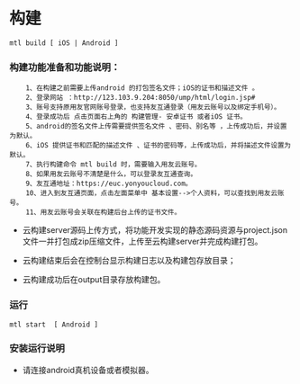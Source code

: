 
# 构建
```
mtl build [ iOS | Android ]
```
### 构建功能准备和功能说明：

```
    1、在构建之前需要上传android 的打包签名文件；iOS的证书和描述文件 。
    2、登录网站 ：http://123.103.9.204:8050/ump/html/login.jsp#
    3、账号支持原用友官网账号登录，也支持友互通登录（用友云账号以及绑定手机号）。
    4、登录成功后 点击页面右上角的 构建管理- 安卓证书 或者iOS 证书。
    5、android的签名文件上传需要提供签名文件 、密码、别名等 ，上传成功后，并设置为默认。
    6、iOS 提供证书和匹配的描述文件 、证书的密码等，上传成功后，并将描述文件设置为默认。
    7、执行构建命令 mtl build 时，需要输入用友云账号。
    8、如果用友云账号不清楚是什么，可以登录友互通查询。
    9、友互通地址：https://euc.yonyoucloud.com。
    10、进入到友互通页面，点击左面菜单中 基本设置-->个人资料，可以查找到用友云账号。
    11、用友云账号会关联在构建后台上传的证书文件。
```

+ 云构建server源码上传方式，将功能开发实现的静态源码资源与project.json 文件一并打包成zip压缩文件，上传至云构建server并完成构建打包。

+ 云构建结束后会在控制台显示构建日志以及构建包存放目录；
+ 云构建成功后在output目录存放构建包。

### 运行

```
mtl start  [ Android ]
```
### 安装运行说明
+ 请连接android真机设备或者模拟器。




